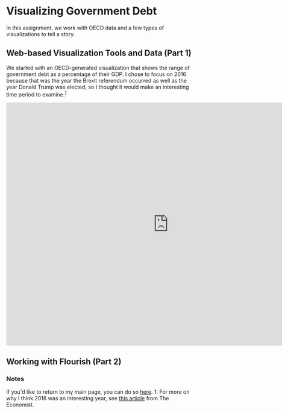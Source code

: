 # Visualizing Government Debt
In this assignment, we work with OECD data and a few types of visualizations to tell a story.

## Web-based Visualization Tools and Data (Part 1)
We started with an OECD-generated visualization that shows the range of government debt as a percentage of their GDP. I chose to focus on 2016 because that was the year the Brexit referendum occurred as well as the year Donald Trump was elected, so I thought it would make an interesting time period to examine.<sup>[1](#note1)</sup>


<iframe src="https://data.oecd.org/chart/6smr" width="860" height="645" style="border: 0" mozallowfullscreen="true" webkitallowfullscreen="true" allowfullscreen="true"><a href="https://data.oecd.org/chart/6smr" target="_blank">OECD Chart: General government debt, Total, % of GDP, Annual, 2016</a></iframe>


## Working with Flourish (Part 2)

<div class="flourish-embed flourish-chart" data-src="visualisation/7213245"><script src="https://public.flourish.studio/resources/embed.js"></script></div>


### Notes
If you'd like to return to my main page, you can do so [here](/README.md).
<a name="note1">1</a>: For more on why I think 2016 was an interesting year, see [this article](https://www.economist.com/leaders/2016/12/24/how-to-make-sense-of-2016) from The Economist.
